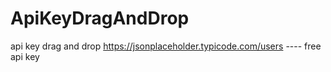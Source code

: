 # ApiKeyDragAndDrop
api key drag and drop https://jsonplaceholder.typicode.com/users ---- free api key

